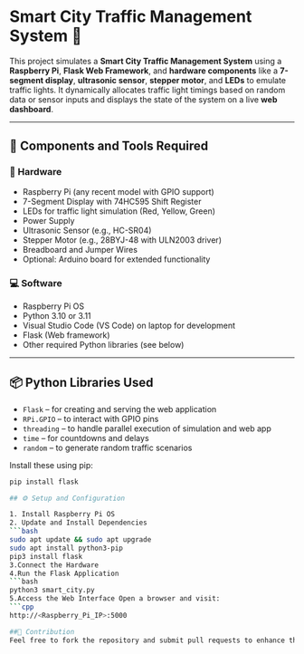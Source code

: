 # Smart City Traffic Management System 🚦

This project simulates a **Smart City Traffic Management System** using a **Raspberry Pi**, **Flask Web Framework**, and **hardware components** like a **7-segment display**, **ultrasonic sensor**, **stepper motor**, and **LEDs** to emulate traffic lights. It dynamically allocates traffic light timings based on random data or sensor inputs and displays the state of the system on a live **web dashboard**.

---

## 🧰 Components and Tools Required

### 🔧 Hardware
- Raspberry Pi (any recent model with GPIO support)
- 7-Segment Display with 74HC595 Shift Register
- LEDs for traffic light simulation (Red, Yellow, Green)
- Power Supply
- Ultrasonic Sensor (e.g., HC-SR04)
- Stepper Motor (e.g., 28BYJ-48 with ULN2003 driver)
- Breadboard and Jumper Wires
- Optional: Arduino board for extended functionality

### 💻 Software
- Raspberry Pi OS
- Python 3.10 or 3.11
- Visual Studio Code (VS Code) on laptop for development
- Flask (Web framework)
- Other required Python libraries (see below)

---

## 📦 Python Libraries Used

- `Flask` – for creating and serving the web application
- `RPi.GPIO` – to interact with GPIO pins
- `threading` – to handle parallel execution of simulation and web app
- `time` – for countdowns and delays
- `random` – to generate random traffic scenarios

Install these using pip:
```bash
pip install flask

## ⚙️ Setup and Configuration

1. Install Raspberry Pi OS
2. Update and Install Dependencies
```bash
sudo apt update && sudo apt upgrade
sudo apt install python3-pip
pip3 install flask
3.Connect the Hardware
4.Run the Flask Application
```bash
python3 smart_city.py
5.Access the Web Interface Open a browser and visit:
```cpp
http://<Raspberry_Pi_IP>:5000

##🤝 Contribution
Feel free to fork the repository and submit pull requests to enhance the simulation – such as integrating real-time traffic APIs, data analytics, or AI-based optimization!
